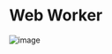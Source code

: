 # Web Worker
![image](https://github.com/imFaizanArif/webWorkers/assets/65083993/be15ac4d-2bce-4bc4-a8ef-8076e4cfcb58)
